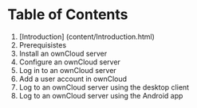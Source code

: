 # Table of Contents

1. [Introduction] (content/Introduction.html)
2. Prerequisistes
3. Install an ownCloud server
4. Configure an ownCloud server
5. Log in to an ownCloud server
6. Add a user account in ownCloud
7. Log to an ownCloud server using the desktop client
8. Log to an ownCloud server using the Android app
